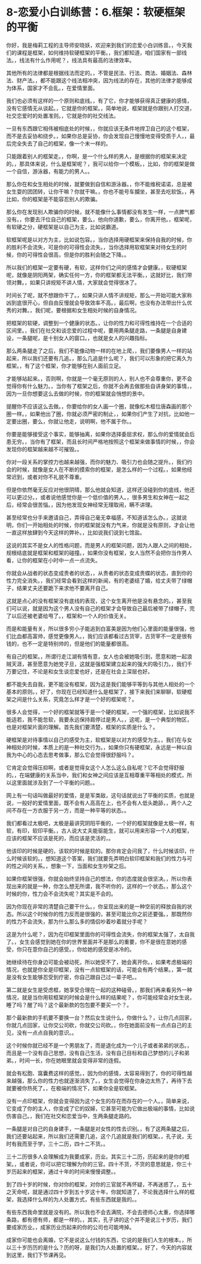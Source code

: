 # 8-恋爱小白训练营：6.框架：软硬框架的平衡

你好，我是梅莉工程的主导师安晓妖，欢迎来到我们的恋爱小白训练音。，今天我们的课程是框架，如何维持软硬框架的平衡。，我们都知道，咱们国家有一部线法。，线法有什么作用呢？，线法具有最高的法律效率。

其他所有的法律都是根据线法而定的。，不管是民法、行法、商法、婚姻法、森林法、财产法。，都不能跟这个线法相冲突，因为线法的存在，其他的法律才能够成为体系，国家才不会乱。，在爱情里面。

我们也必须有这样的一个原则和底线。，有了它，你才能够获得真正健康的感情，没有它感情无从谈起。，它就是你的框架。，简单地说，框架就是你跟别人打交道，社交恋爱时的处置准则。，它就是你的社交线法。

一旦有东西跟它相伟被相底处的时候，，你就应该无条件地捍卫自己的这个框架，而不是去妥协和绕步。，如果你总是妥协，你会发现自己慢慢地变得受质于人，，最后完全失去了自己的框架，像一个末一样的。

只能跟着别人的框架走。，你啊，是一个什么样的男人，是根据你的框架来决定的。，那具体来说，什么是框架呢？，我可以给你一个模板。，比如，你的框架是做一个自信，游泳器，有能力的男人。。

那么你在和女生相处的时候，就要做到自信和游泳器。，你不能维税诺诺，总是被女生耍的团团转，让你干嘛？你就干嘛。，你也不能号车攔坐，甚至去吃软饭。，再比如，你的框架是不能容忍别人的欺骗。

那么你在发现别人欺骗你的时候，就不能像什么事情都没有发生一样，一点脾气都没有。，你要去汗位自己的框架，要么，他向你道歉，要么，你离开他。，框架呢，有软硬之分，硬框架是以自己为主，比如说霸道。

软框架呢是以对方为主，比如说包容。，当你选择用硬框架来保持自我的时候，你的胜利不会流失，可是你的可得性会流失。，当你选择用软框架来对待女生的时候，你的可得性会很高，但是你的胜利会随之下降。。

所以我们的框架一定要有硬，有软，这样你们之间的感情才会健康。，软硬框架呢，就像是阴阳两架，确实任何一方，你的框架都无法平衡。，这就好比，我们带领对舞。，如果只讲规矩不讲人情，大家就会觉得很冰了。

时间长了呢，就不想跟你干了。，如果只讲人情不讲规矩，那么一开始可能大家称凶到底很开心，但自由反慢就会导致效率不高。，最后啊，也没有办法带出什么优秀的对舞。，我们呢，要根据和女生相处时候的自身情况。

把框架的软硬，调整到一个健康的状态。，让你的性力和可得性维持在一个合适的区间里。，我们在社交和谈恋爱的过程中呢，要用两条腿走路，一条腿是自身建设，一条腿呢，是十别女人的窗口。，也就是女人的兴趣指标。

那么两条腿走了之后，我们不能像动物一样的在地上爬，，我们要像男人一样的站起来，所以我们还要有几追。，那么几追是什么呢？，我们可以形象的把它离久为框架。，有了这个框架，你才能够在别人面前立足。

才能够站起来。，否则啊，你就是一个毫无原则的人，别人也不会尊重你，更不会觉得你有什么魅力。，当你有了框架之后，你就不会再去做那些自讲身架的事情，，因为一旦你想要这么去做的时候，你的框架就会悄想的景中。

提醒你不应该这么去做。，你要给你的女人画一个圈，就像松木框位唐森画的那个圈一样。，如果他出了圈，你就必须严密的制止，，如果你们产生了对抗，比如他一定要出圈，要么，你就让他走，说明啊，他不属于你。。

你要是能够接受这个事实，能够抽离，如果你选择委屈求权，那么你的爱情就会后患无穷。，当你有了框架，而且长时间严格地按照这个框架来做事情的时候，，你会发现你的框架越来越不可摧毁。。

你对一段关系的掌控力也越来越强，而你的魅力、吸引力也会随之提升。，我们约会的时候，就像是女人在不断的摸索你的框架，是怎么样的一个过程。，如果他经常迟到，或者对你不礼貌不尊重。

但是你依然毫无反应对他很阴晴，那么他就会知道，这样还没碰到你的底线，他还可以更过分。，或者说他感觉你是一个低价值的男人。，很多男生和女神在一起之后，经常会很苦惱。，因为他发现女神经常无理取闹，瞒不讲理。

甚至经常也分手来邀请自己，弄得自己毫无幸福感，不知道该怎么办。，这就说明，你们一开始相处的时候，你的框架就没有力气来，你就是没有原则，才会让他一直这样放肆到今天这样的弊补。，比如说我们说到七馆盐。

这说的其实不是女人的性格问题，而是男人的框架问题，因为人跟人之间的相处，规根结底就是框架和框架的碰撞。，如果你没有框架，女人当然不会把你当作男人看，让你的框架在小时中一点一点流失。

你就会从战者的状态变成贵者的状态，，从贵者的状态变成贵蝶的状态，直到你的性力完全消失。，我们经常会看到这样的新闻，有的老婆结了婚，给丈夫带了绿帽子，结果丈夫还要跪下来求他不要离开自己。

这就是点心的没有框架没有底线的表现，这个女生离开他是没有悬念的。，甚至我们可以说，就是因为这个男人没有自己的框架才会导致自己最后被带了绿帽子，完了以后还被老婆给甩了。，框架和一个人的价值无关。

而是和能量有关，所以很多穷小子能追到白富美是因为他们心里面的能量很强，他们比血都高富帅，感觉更像男人。，我们应该都看过古货宰，古货宰不一定是很有钱的，也不一定是特别帅的，但是他们的能量都很高。

有自己的框架。，所谓行走江湖有情有意，女人也会被她吸引到，愿意和她一起浪贼天涯，甚至愿意为她党子旦，这就是强框架建立起来的强大的吸引力。，我们千万要记住，不论是和女生谈恋爱也好，还是在社会上深层也好。

都不能失去自我，更不能没有框架，因为这是我们能够平等到与其他人相处的一个基本的原则。，好了，你现在已经知道什么是框架了，接下来我们来聊聊，软硬框架之间是什么关系，究竟怎么样才是一个好的框架呢？。

很多人会觉得，一个好的框架就等于是一个硬的框架，一个强的框架，比如说我不能适若，我不能忽软，我要永远保持肩停过是男人。，这呢，是一个典型的物区，也是对框架片面的理解。首先我们要清楚，框架的实质是什么？。

硬框架是对待事情以自己的感受为主，软框架是以对方的感受为主。，我们在与女神相处的时候，本质上的是一种社交行为。，如果你只有硬框架，永远是一种以自我为中心的心态去思考做事，那么它会觉得很舒服吗？。

它肯定会觉得压抑啊，或者是觉得女这个人怎么这么自私呢？它不会觉得舒服的。，在端健康的关系当中，我们和女神之间应该是互相尊重平等相处的模式，所以这里面就涉及到了一个平衡的问题。。

网上有一句话叫做最好的爱情，是是军类敌，这句话就说出了平衡的实质，也就是说，一般好的爱情里面，既不会有人高高在上，也不会有人低头跪舔，，两个人之间不存在一方衣服于另一方，而是一种平等的状态。。

我们都看过太极吧，太极是最讲究阴阳平衡的，一个好的框架就像是太极一样，有软，有印，软印平衡。，古人说大丈夫能驱能生，就可以用来形容一个人的框架，应该的框架不应该是死的，而应该是灵活的，。

他该印的时候是硬的，该软的时候是软的。那你肯定会问我了，什么时候该印，什么时候该软的。，想知道这个答案，我们就要先弄明白软印框架和我们的性力与可的性之间的关系。，想象一下，当面和女生吵架之后。

如果你框架很强，你就会始终坚持自己的想法，你的态度就会很坚决。，所以你表现出来的就是一种，你怎么想无所谓，我不听你的，这样的一个状态。，那么这个时候的你，性力会不会流失呢？其实是不会的。

因为你现在非常的清楚自己要干什么。，你呈现出来的是一种空前的释放自我的状态。所以这个时候你的性力反而是很强的，甚至可能比你之前还要强。，那既然你的性力不会流失，那为什么那么多的情侣吵着吵着就分手呢？

这是为什么呢？，因为在印框架里面你的可得性会流失，你的框架太强了，太自我了。，女生会感觉到她在你的世界里面并不是那么的重要，你不是很在意她的感受，你只在意你自己的感受。，你给她的感受是冰冷的。

她继续待在你身边可能会被动死，所以她受不了，她会离开你。，如果考虑极端的情况，也就是你全是印框架，没有一点软框架的话，可能会有两个结果。，第一就是没有女生能够忍受到疗密，你自己跟自己过一辈子吧。。

第二就是女生是受虑框，她享受合理在一起的这种碰骨。，那我们再来看另外一种情况，就是当你用软框架的时候会是什么样的结果呢？，你可能经常会对女生说，睡了吗？醒了吗？这个最新款的包包要不要买一个？。

那个最新款的手机要不要换一台？然后女生说什么，你做什么？，让你几点回家，你就几点回家，让你交公司砍，你就交公司砍。，你在她面前没有一点点自己的主见，没有一点点自我的意识。。

这个时候你就已经不是一个男朋友了，而是退化成为一个儿子或者弟弟的状态。，而且是一个没有自己思想，没有自己生活，没有自己目标和自己梦想的儿子和弟弟。，时间一长，你在她眼里就会变得非常的连假。

就会有松胞、窩囊费这样的感觉。，因为你的感情，太容易得到了，你的可得性越来越强，那么你的性力也就逐渐消失了。，女生会觉得在你身边太热了，再待下去就要被你热死了。，在极端的情况下，如果你全是软框架。

没有一点印框架，你就会变得因为这个女生的存在而存在的一个人。，简单来说，它变成了你的主人，你变成了它的奴婦，它甚至可能为它做出极端的事情，比如说伤害自己。，我们在社交和恋爱当中，生两条腿走路的。

一条腿是对自己的自身建手，一条腿是对女性的性去识别。，有了这两条腿之后，我们还要站起来，所以我们还需要几追，这个几追就是我们的框架。，孔子说，无时有我而至于学，三十二历，四十二不货。。

三十二历很多人会理解成为我要成家，历业。其实三十二历，历起来的是你的框架。，或者说，你可以把它理解为你的三官。四十不货，不货的意思就是，你三十岁历起来的框架，通过十年的时间来慢慢调整。。

到了四十岁的时候，你对你的框架，对你的三官就不再怀疑，不再迷惑了。，五十之天命呢，就是通过四十岁到五十岁这十年，你就知道了，不论我选择什么样的框架，我选择什么样的为人处置方式，有些东西就是我的。。

有些东西我命里就是没有的。所以我也不会去满院，不会去德师心太重，你选择哪条路，都有德有师，都是一样的。，其实，孔子讲的这个并不是说三十岁历，我们要成家历业。，成家历业历起来的你的公司也可能垮掉。

成家你可能也会离婚，它不是说这么付钱的东西，它说的是我们人生的根本。，所以三十岁历历的是什么？历的呀，是我们为人处置的框架。，好了，今天的内容就到这里，我们下节课再见。

